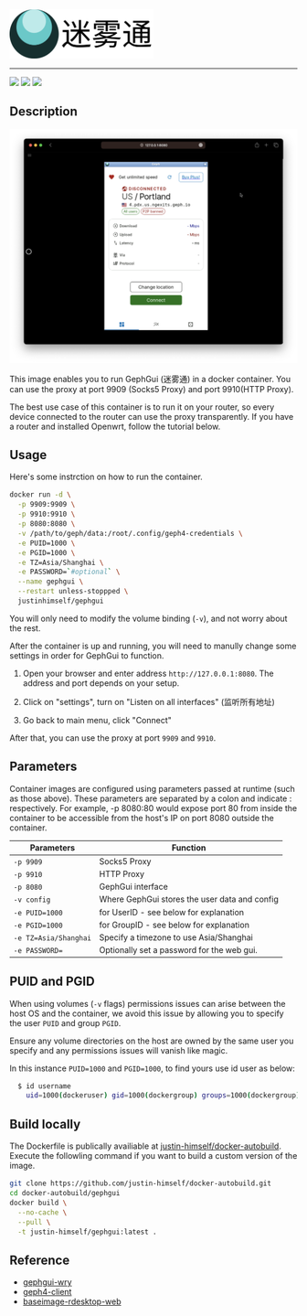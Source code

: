 <img src="logo.png" width="50%" alt="迷雾通 logo">

---

![](https://img.shields.io/badge/ARCH-x86_64-red) ![](https://img.shields.io/badge/ARCH-ARM_64-ff69b4) ![](https://img.shields.io/badge/ARCH-ARM_v7-yellow)

## Description

![screenshot](screenshot.png)

This image enables you to run GephGui (迷雾通) in a docker container. You can use the proxy at port 9909 (Socks5 Proxy) and port 9910(HTTP Proxy).

The best use case of this container is to run it on your router, so every device connected to the router can use the proxy transparently. If you have a router and installed Openwrt, follow the tutorial below.

## Usage

Here's some instrction on how to run the container.

```bash
docker run -d \
  -p 9909:9909 \
  -p 9910:9910 \
  -p 8080:8080 \
  -v /path/to/geph/data:/root/.config/geph4-credentials \
  -e PUID=1000 \
  -e PGID=1000 \
  -e TZ=Asia/Shanghai \
  -e PASSWORD=`#optional` \
  --name gephgui \
  --restart unless-stoppped \
  justinhimself/gephgui
```

You will only need to modify the volume binding (`-v`), and not worry about the rest.

After the container is up and running, you will need to manully change some settings in order for GephGui to function.

1. Open your browser and enter address `http://127.0.0.1:8080`. The address and port depends on your setup.

2. Click on "settings", turn on "Listen on all interfaces" (监听所有地址)

3. Go back to main menu, click "Connect"

After that, you can use the proxy at port `9909` and `9910`.

## Parameters

Container images are configured using parameters passed at runtime (such as those above). These parameters are separated by a colon and indicate <external>:<internal> respectively. For example, -p 8080:80 would expose port 80 from inside the container to be accessible from the host's IP on port 8080 outside the container.

| Parameters            | Function                                      |
| --------------------- | --------------------------------------------- |
| `-p 9909`             | Socks5 Proxy                                  |
| `-p 9910`             | HTTP Proxy                                    |
| `-p 8080`             | GephGui interface                             |
| `-v config`           | Where GephGui stores the user data and config |
| `-e PUID=1000`        | for UserID - see below for explanation        |
| `-e PGID=1000`        | for GroupID - see below for explanation       |
| `-e TZ=Asia/Shanghai` | Specify a timezone to use Asia/Shanghai       |
| `-e PASSWORD=`        | Optionally set a password for the web gui.    |

## PUID and PGID

When using volumes (`-v` flags) permissions issues can arise between the host OS and the container, we avoid this issue by allowing you to specify the user `PUID` and group `PGID`.

Ensure any volume directories on the host are owned by the same user you specify and any permissions issues will vanish like magic.

In this instance `PUID=1000` and `PGID=1000`, to find yours use id user as below:

```bash
  $ id username
    uid=1000(dockeruser) gid=1000(dockergroup) groups=1000(dockergroup)
```

## Build locally

The Dockerfile is publically availiable at [justin-himself/docker-autobuild](https://github.com/justin-himself/docker-autobuild). Execute the followling command if you want to build a custom version of the image.

```bash
git clone https://github.com/justin-himself/docker-autobuild.git
cd docker-autobuild/gephgui
docker build \
  --no-cache \
  --pull \
  -t justin-himself/gephgui:latest .
```

## Reference

- [gephgui-wry](https://github.com/geph-official/gephgui-wry)
- [geph4-client](https://github.com/geph-official/geph4-client)
- [baseimage-rdesktop-web](https://github.com/linuxserver/docker-baseimage-rdesktop-web)
